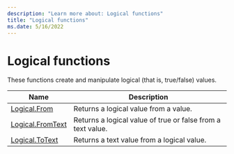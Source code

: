 ```yaml
---
description: "Learn more about: Logical functions"
title: "Logical functions"
ms.date: 5/16/2022
---
```

# Logical functions

These functions create and manipulate logical (that is, true/false) values.

|Name|Description|
|------------|---------------|
|[Logical.From](logical-from.md)|Returns a logical value from a value.|
|[Logical.FromText](logical-fromtext.md)|Returns a logical value of true or false from a text value.|
|[Logical.ToText](logical-totext.md)|Returns a text value from a logical value.|
